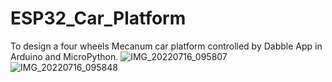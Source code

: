 # ESP32_Car_Platform
To design a four wheels Mecanum car platform controlled by Dabble App in Arduino and MicroPython.
![IMG_20220716_095807](https://user-images.githubusercontent.com/4519021/179486021-e471439f-8672-429e-8200-69fda13aa2e5.jpg)
![IMG_20220716_095848](https://user-images.githubusercontent.com/4519021/179486256-d7f43cf8-71bb-461d-8ef4-ef329394f1de.jpg)
